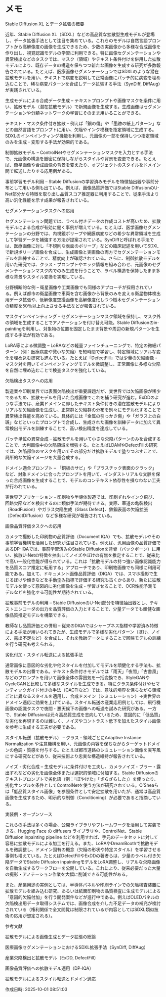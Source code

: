 # メモ

Stable Diffusion XL とデータ拡張の概要

近年、Stable Diffusion XL（SDXL）などの高品質な拡散型生成モデルが登場し、データ拡張手法として注目を集めている。これらのモデルは自然言語プロンプトから高解像度の画像を生成できるため、少数の実画像から多様な合成画像を作り出し、視覚認識モデルの学習に利用できる。特に画像セグメンテーションや異常検出などのタスクでは、マスク（領域）やテキスト条件付けを併用した拡散モデルにより、既存データの構造を保ちつつ新たな画像を生成する研究が多数報告されている。たとえば、医療画像セグメンテーションではSDXLのような潜在拡散モデルを用い、テキストで病変を説明して正常画像にパッチ的に病変を埋め込むことで、稀な病変パターンを合成しデータ拡張する手法（SynDiff, DiffAug）が実践されている。

生成モデルによる合成データ生成 – テキストプロンプトや画像マスクを条件に用い、拡散モデル（潜在拡散モデル）で新規画像を生成する。生成画像はセグメンテーションや分類ネットワークの学習にそのまま用いることができる。

テキスト・マスク条件付き拡散 – 例えば「銅の傷」や「墨跡の紙上パターン」などの自然言語をプロンプトに用い、欠陥やインク模様を指定領域に生成する。SDXLのインペインティング機能を利用し、元画像の一部を保持しつつ指定領域のみを生成・変形する手法が効果的である。

制御拡散モデル – ControlNetやセグメンテーションマスクを入力とする手法で、元画像の構造を厳密に保持しながらスタイルや背景を変更できる。たとえば、衛星画像や合成画像の背景を変えたり、オブジェクトのスタイルをドメイン間で転送したりする応用例がある。

事前学習モデル利用 – Stable Diffusionの学習済みモデルを特徴抽出器や事前分布として用いる例も出ている。例えば、画像品質評価ではStable DiffusionのU-Net部分から特徴を取り出し品質スコア推定器に利用することで、従来手法より高い汎化性能を示す成果が報告されている。


セグメンテーションタスクへの応用

セグメンテーション問題では、ラベル付きデータの作成コストが高いため、拡散モデルによる合成が有効に働く事例が増えている。たとえば、医学画像セグメンテーションの分野では、内視鏡ポリープや網膜病変などの希少な異常領域を生成して学習データを補強する方法が提案されている。SynDiffと呼ばれる手法では、医療画像に対し「不規則な表面のポリープ」などの臨床記述を用いてSDXLで新規ポリープ画像を合成し、生成画像と実画像の両方でセグメンテーションモデルを訓練することで、精度向上が確認されている。さらに、制御拡散モデルを用いた研究では、クラス・プロンプトやエッジ情報を組み合わせ、元画像のセグメンテーションマスク内でのみ生成を行うことで、ラベル構造を保持したまま多様な背景やスタイル変換を実現している。

分野横断的な例 – 衛星画像や工業画像でも同様のアプローチが採用されている。例えば都市の衛星画像で車両を含む画像から背景のみを変える衛星物体検出用データ拡張や、低解像度空撮画像を高解像度化しつつ樹木セグメンテーションの精度を50％以上向上させる手法などが報告されている。

マスクインペインティング – セグメンテーションマスク領域を保持し、マスク外の領域を生成することでアノテーションを付け替え可能。Stable Diffusionのin-paintingを利用し、対象物の位置を固定したまま背景や周辺の新規パターンを生成する手法が有効である。

LoRA等による微調整 – LoRAなどの軽量ファインチューニングで、特定の微細パターン（例：医療病変や微小な欠陥）を短時間で学習し、特定領域にリアルな変化を埋め込む研究も進んでいる。たとえば「DefectFill」では少量の欠陥画像・マスク対を用いてインペインティングモデルを微調整し、正常画像に多様な欠陥を自然に埋め込むことで検査タスクを強化している。


欠陥検出タスクへの応用

製造業や印刷業界では表面欠陥検出が重要課題だが、実世界では欠陥画像が稀少であるため、拡散モデルを用いた合成画像でこれを補う研究が進む。ExDDのような手法では、産業ドメインに即したテキスト条件付きの潜在拡散モデルによりリアルな欠陥画像を生成し、正常群と欠陥群の分布を別々にモデル化することで異常検出性能を高めている。具体的には「金属の引っかき傷」や「ガラス上の白斑」などといったプロンプトで合成し、生成された画像を訓練データに加えて異常検出モデルを訓練することで、高い検出精度を達成している。

パッチ単位の異常合成 – 拡散モデルを用いて小さな欠陥パターンのみを合成することで、大判画像中の欠陥領域を増強する。たとえばLDAMやDefectFillの研究では、欠陥部位のマスクを用いてその部分だけ拡散モデルで塗りつぶすことで、局所的な欠陥イメージを大量合成する。

ドメイン適合プロンプト – 「銅板のサビ」や「プラスチック表面のクラック」など、対象ドメインに合ったプロンプトを用いて、インダストリアルな文脈を保った合成画像を生成することで、モデルのコンテキスト依存性を損なわない工夫が行われている。

実世界アプリケーション – 印刷物や半導体製造では、印刷ずれやインク飛び、回路欠陥などを検出するのに類似手法が期待できる。実際、車道の亀裂検出（RoadFusion）やガラス欠陥生成（Glass Defect】、鉄鋼表面の欠陥拡張（DefectDiffusion）など多様な研究が報告されている。


画像品質評価タスクへの応用

カメラで撮影した印刷物の品質評価（Document IQA）でも、拡散モデルやその事前学習機構を活用した研究が注目されている。例えば、汎用画像の品質評価であるDP-IQAでは、事前学習済みのStable Diffusionを背骨（バックボーン）に用い、拡散U-Netの特徴を抽出してノイズやぼけの有無を推定することで、従来比で高い一般化性能が得られている。これは「拡散モデルの持つ強い画像認識能力を品質スコア推定に転用する」アプローチであり、印刷物画像でも同様に利用可能である。加えて、ドキュメント画像品質評価（DIQA）では、スマホ撮影で生じるぼけや傾きなどを手動歪み指標で評価する研究も古くからあり、新たに拡散モデルを使って意図的に劣化画像を生成・学習させることで、OCR性能予測モデルなどを強化する可能性が期待されている。

拡散事前モデルの利用 – Stable DiffusionのU-Net部分を特徴抽出器とし、テキストエンコーダの出力を品質評価の入力とすることで、少量データでも頑健な画像品質推定モデルを構築できる。

教師なし品質評価との併用 – 従来のDIQAではシャープネス指標や学習済み特徴による手法が用いられてきたが、生成モデルで多様な劣化パターン（ぼけ、ノイズ、露出不足など）を合成し、それを教師データにすることで回帰モデルの訓練を行う研究も考えられる。


劣化付加・スタイル転送による拡張手法

通常画像に意図的な劣化や他スタイルを付加してモデルを頑健化する手法も、拡散モデルの出番である。テキスト条件付きモデルでは「雨天」「夜間」「古書風」などのプロンプトを用いて画像全体の雰囲気を一括変換でき、StyleGANやCycleGANと比較して多様なスタイルを生成できる。特にクラス条件付けやセマンティックガイド付きの手法（CACTIなど）では、意味的境界を保ちながら領域ごとに異なるスタイルを適用し、合成ドメイン（シミュレーション）→実世界のドメイン適応に効果を上げている。スタイル転送の産業応用例としては、飛行機画像の認識タスクで夜間・悪天候下の画像への転送を試みた研究がある。一方で、Stable Diffusionは元々高品質生成を志向しているため、意図的に「低品質」な劣化を再現するのは難しく、ノイズやコントラスト低下を加えたスタイル画像を参考に生成する工夫が必要である。

スタイル転送（拡散モデル） – クラス・領域ごとにAdaptive Instance Normalization や注意機構を用い、元画像の内容を保ちながらターゲットドメインの色調・質感を付与する。たとえば都市道路のシミュレーション画像を実写風にする研究などがあり、従来技術より忠実な構造維持が報告されている。

ノイズ・劣化合成 – 生成モデルに条件付けを工夫し、カメラノイズ・ブラー・露出ずれなどの劣化を画像全体または選択的領域に付加する。Stable Diffusionのテキストプロンプトで劣化語（例：「ぼやけた」「ざらざらした」）を使ったり、劣化サンプルを条件としてControlNetを使う方法が研究されている。O’Sheaらは「低品質スタイル画像」を参照条件として安定拡散を用いたが、通常は高品質画像を生成するため、明示的な制御（Conditioning）が必要であると指摘している。


実装例・オープンソース

これらの手法は多くの場合、公開ライブラリやフレームワークを活用して実装できる。Hugging Face の diffusers ライブラリや、ControlNet、Stable Diffusion inpainting pipeline などを利用すれば、手元のデータセットに対して容易に拡散モデルによる加工を行える。また、LoRAやDreamBoothで拡散モデルを微調整し、ドメイン固有の概念（欠陥の形状や特定スタイル）を学習させる事例も増えている。たとえばDefectFillやExDDの著者らは、少量のラベル付き欠陥データでStable Diffusion inpaintingモデルをLoRA調整し、リアルな欠陥画像を自動生成するワークフローを公開している。これにより、従来必要だった大量の撮影・アノテーション作業を大幅に削減できる可能性がある。

また、産業用途の実例としては、半導体パネルや印刷ラインでの欠陥検査装置に拡散モデルを組み込む研究、あるいは紙面印刷物の品質検査に生成モデルによる「意図的欠陥付加」を行う開発案件などが進行中である。例えばOLEDパネルの欠陥検出用データ取得システムでは、画像合成を介した不足データの補充が検討されている（権利関係で全文閲覧は制限されているが内容としてはSDXL類似技術の応用が想定される）。

参考文献

拡散モデルによる画像生成とデータ拡張の総論

医療画像セグメンテーションにおけるSDXL拡張手法（SynDiff, DiffAug）

産業欠陥検出と拡散モデル（ExDD, DefectFill）

画像品質評価への拡散モデル適用（DP-IQA）

拡散モデルによるスタイル転送とドメイン適応




作成日時: 2025-10-01 08:51:03